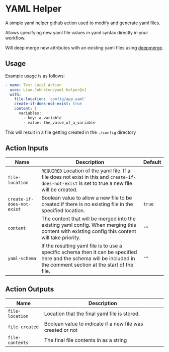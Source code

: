 # YAML Helper

A simple yaml helper github action used to modify and generate yaml files.

Allows specifying new yaml file values in yaml syntax directly in your workflow.

Will deep merge new attributes with an existing yaml files using [deepmerge](https://www.npmjs.com/package/deepmerge).

## Usage

Example usage is as follows:

``` yaml
- name: Test Local Action
  uses: Liam-Johnston/yaml-helper@v1
  with:
    file-location: 'config/app.yaml'
    create-if-does-not-exist: true
    content: |
      variables:
        - key: a_variable
        - value: the_value_of_a_variable
```

This will result in a file getting created in the `./config` directory

## Action Inputs

| Name                       | Description                                                                                                                                                           | Default |
| -------------------------- | --------------------------------------------------------------------------------------------------------------------------------------------------------------------- | ------- |
| `file-location`            | `REQUIRED` Location of the yaml file. If a file does not exist in this and `create-if-does-not-exist` is set to true a new file will be created.                      |         |
| `create-if-does-not-exist` | Boolean value to allow a new file to be created if there is no existing file in the specified location.                                                               | `true` |
| `content`                  | The content that will be merged into the existing yaml config. When merging this content with existing config this content will take priority.                        | `""`    |
| `yaml-schema`              | If the resulting yaml file is to use a specific schema then it can be specified here and the schema will be included in the comment section at the start of the file. | `""`    |

## Action Outputs

| Name            | Description                                                |
| --------------- | ---------------------------------------------------------- |
| `file-location` | Location that the final yaml file is stored.               |
| `file-created`  | Boolean value to indicate if a new file was created or not |
| `file-contents` | The final file contents in as a string                     |



